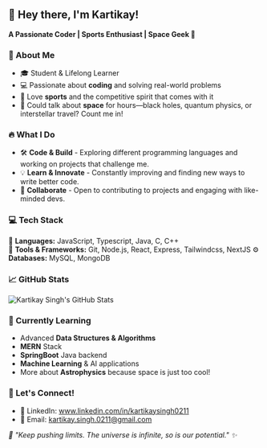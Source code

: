 ## 👋 Hey there, I'm Kartikay!  
**A Passionate Coder | Sports Enthusiast | Space Geek 🚀**  

### 🚀 About Me  
- 🎓 Student & Lifelong Learner  
- 💻 Passionate about **coding** and solving real-world problems  
- 🏅 Love **sports** and the competitive spirit that comes with it  
- 🌌 Could talk about **space** for hours—black holes, quantum physics, or interstellar travel? Count me in!  

### 🔥 What I Do  
- 🛠 **Code & Build** - Exploring different programming languages and working on projects that challenge me.  
- 💡 **Learn & Innovate** - Constantly improving and finding new ways to write better code.  
- 🤝 **Collaborate** - Open to contributing to projects and engaging with like-minded devs.  

### 💻 Tech Stack  
🚀 **Languages:** JavaScript, Typescript, Java, C, C++  
🔧 **Tools & Frameworks:** Git, Node.js, React, Express, Tailwindcss, NextJS 
⚙️ **Databases:** MySQL, MongoDB  

### 📈 GitHub Stats  
![Kartikay Singh's GitHub Stats](https://github-readme-stats.vercel.app/api?username=KartikaySingh0211&show_icons=true&theme=radical)  

### 🌱 Currently Learning  
- Advanced **Data Structures & Algorithms**
- **MERN** Stack
- **SpringBoot** Java backend  
- **Machine Learning** & AI applications  
- More about **Astrophysics** because space is just too cool!  

### 💬 Let's Connect!   
- 💼 LinkedIn: www.linkedin.com/in/kartikaysingh0211  
- 📧 Email: kartikay.singh.0211@gmail.com  

_🚀 "Keep pushing limits. The universe is infinite, so is our potential." ✨_
